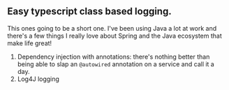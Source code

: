 ## Easy typescript class based logging.

This ones going to be a short one. I've been using Java a lot at work and there's a few things I really love about Spring and the Java ecosystem that make life great!

1. Dependency injection with annotations: there's nothing better than being able to slap an `@autowired` annotation on a service and call it a day.
2. Log4J logging
